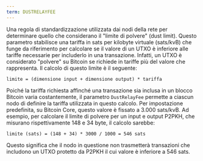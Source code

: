 ```yaml
---
term: DUSTRELAYFEE
---
```


Una regola di standardizzazione utilizzata dai nodi della rete per determinare quello che considerano il "limite di polvere" (dust limit). Questo parametro stabilisce una tariffa in sats per kilobyte virtuale (sats/kvB) che funge da riferimento per calcolare se il valore di un UTXO è inferiore alle tariffe necessarie per includerlo in una transazione. Infatti, un UTXO è considerato "polvere" su Bitcoin se richiede in tariffe più del valore che rappresenta. Il calcolo di questo limite è il seguente:

```text
limite = (dimensione input + dimensione output) * tariffa
```

Poiché la tariffa richiesta affinché una transazione sia inclusa in un blocco Bitcoin varia costantemente, il parametro `DustRelayFee` permette a ciascun nodo di definire la tariffa utilizzata in questo calcolo. Per impostazione predefinita, su Bitcoin Core, questo valore è fissato a 3.000 sats/kvB. Ad esempio, per calcolare il limite di polvere per un input e output P2PKH, che misurano rispettivamente 148 e 34 byte, il calcolo sarebbe:

```text
limite (sats) = (148 + 34) * 3000 / 1000 = 546 sats
```

Questo significa che il nodo in questione non trasmetterà transazioni che includono un UTXO protetto da P2PKH il cui valore è inferiore a 546 sats.